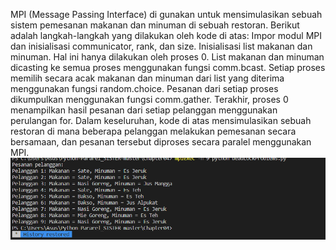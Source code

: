  MPI (Message Passing Interface) di gunakan untuk mensimulasikan sebuah sistem pemesanan makanan dan minuman di sebuah restoran. Berikut adalah langkah-langkah yang dilakukan oleh kode di atas:
 Impor modul MPI dan inisialisasi communicator, rank, dan size.
 Inisialisasi list makanan dan minuman. Hal ini hanya dilakukan oleh proses 0.
 List makanan dan minuman dicasting ke semua proses menggunakan fungsi comm.bcast.
Setiap proses memilih secara acak makanan dan minuman dari list yang diterima menggunakan fungsi random.choice.
Pesanan dari setiap proses dikumpulkan menggunakan fungsi comm.gather.
Terakhir, proses 0 menampilkan hasil pesanan dari setiap pelanggan menggunakan perulangan for.
Dalam keseluruhan, kode di atas mensimulasikan sebuah restoran di mana beberapa pelanggan melakukan pemesanan secara bersamaan, dan pesanan tersebut diproses secara paralel menggunakan MPI.
![Gambar Screenshoot](tugas4.png)